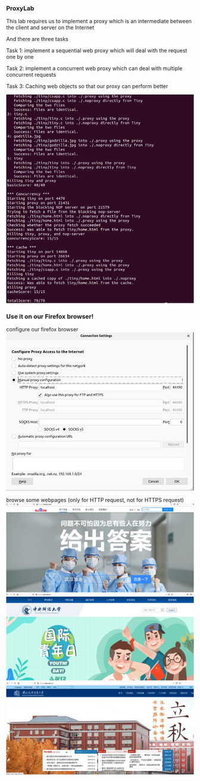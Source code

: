 ### ProxyLab

This lab requires us to implement a proxy which is an intermediate between the client and server on the Internet

And there are three tasks

Task 1: implement a sequential web proxy which will deal with the request one by one

Task 2: implement a concurrent web proxy which can deal with multiple concurrent requests

Task 3: Caching web objects so that our proxy can perform better 

![Image text](https://github.com/Xikai-Yang/cmu15213/blob/master/img/proxy_performance.png)

### Use it on our Firefox browser!

configure our firefox browser
![Image text](https://github.com/Xikai-Yang/cmu15213/blob/master/img/brower.png)

browse some webpages (only for HTTP request, not for HTTPS request)
![Image text](https://github.com/Xikai-Yang/cmu15213/blob/master/img/baidu.png)
![Image text](https://github.com/Xikai-Yang/cmu15213/blob/master/img/cufe.png)
![Image text](https://github.com/Xikai-Yang/cmu15213/blob/master/img/uibe.png)
